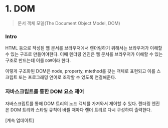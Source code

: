 # 1. DOM

> 문서 객체 모델(The Document Object Model, DOM)



### Intro

HTML 등으로 작성된 웹 문서를 브라우저에서 렌더링하기 위해서는 브라우저가 이해할 수 있는 구조로 만들어야한다. 이때 렌더링 엔진은 웹 문서를 브라우저가 이해할 수 있는 구조로 만드는데 이를 `DOM`이라 한다.

이렇게 구조화된 DOM은 node, property, mtethod를 갖는 객체로 표현되고 이를 스크립트 또는 프로그래밍 언어로 조작할 수 있도록 연결해준다.



### 자바스크립트를 통한 DOM 요소 제어

자바스크립트를 통해 DOM 트리의 노드 객체를 가져와서 제어할 수 있다. 렌더링 엔진은 DOM 트리와 스타일 규칙이 바뀔 때마다 렌더 트리르 다시 구성하여 출력한다.



[계속 업데이트]

